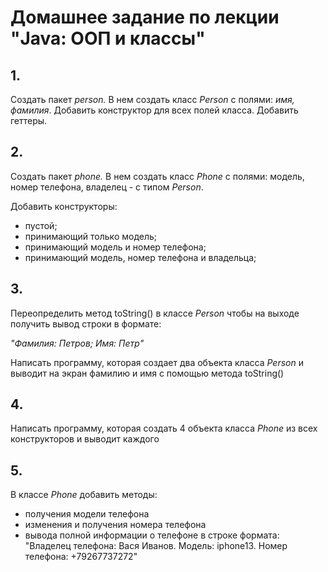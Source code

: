 # Домашнее задание по лекции "Java: ООП и классы"

## 1.
Создать пакет *person.* В нем создать класс *Person* с полями: *имя, фамилия*. Добавить конструктор для всех полей класса.
Добавить геттеры.

## 2.
Создать пакет _phone._ В нем создать класс _Phone_ с полями: модель, номер телефона, владелец - с типом *Person*.

Добавить конструкторы:
- пустой; 
- принимающий только модель; 
- принимающий модель и номер телефона;
- принимающий модель, номер телефона и владельца;

## 3.
Переопределить метод toString() в классе *Person* чтобы на выходе получить вывод строки в формате:

*"Фамилия: Петров; Имя: Петр"*

Написать программу, которая создает два объекта класса *Person* и выводит на экран фамилию и имя с помощью метода toString()

## 4.
Написать программу, которая создать 4 объекта класса *Phone* из всех конструкторов и выводит каждого

## 5.
В классе *Phone* добавить методы:
- получения модели телефона
- изменения и получения номера телефона
- вывода полной информации о телефоне в строке формата: "Владелец телефона: Вася Иванов. Модель: iphone13. Номер телефона: +79267737272"